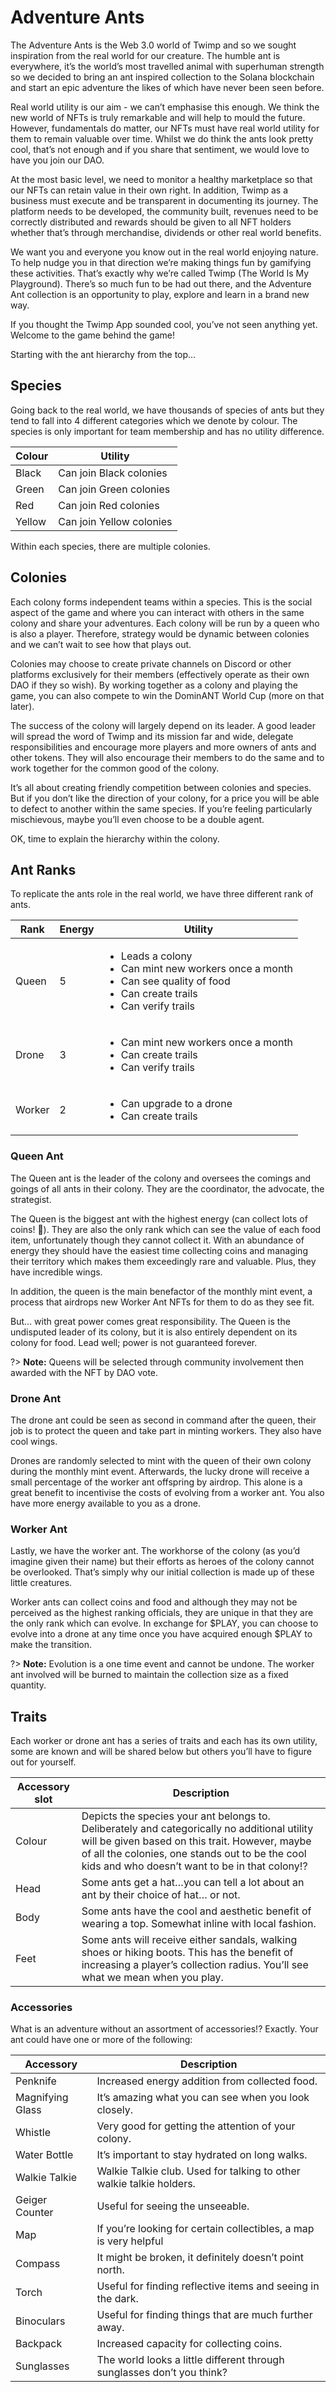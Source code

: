 # Adventure Ants

The Adventure Ants is the Web 3.0 world of Twimp and so we sought inspiration from the real world for our creature. The humble ant is everywhere, it’s the world’s most travelled animal with superhuman strength so we decided to bring an ant inspired collection to the Solana blockchain and start an epic adventure the likes of which have never been seen before.

Real world utility is our aim - we can’t emphasise this enough. We think the new world of NFTs is truly remarkable and will help to mould the future. However, fundamentals do matter, our NFTs must have real world utility for them to remain valuable over time. Whilst we do think the ants look pretty cool, that’s not enough and if you share that sentiment, we would love to have you join our DAO.

At the most basic level, we need to monitor a healthy marketplace so that our NFTs can retain value in their own right. In addition, Twimp as a business must execute and be transparent in documenting its journey. The platform needs to be developed, the community built, revenues need to be correctly distributed and rewards should be given to all NFT holders whether that’s through merchandise, dividends or other real world benefits.

We want you and everyone you know out in the real world enjoying nature. To help nudge you in that direction we’re making things fun by gamifying these activities. That’s exactly why we’re called Twimp (The World Is My Playground). There’s so much fun to be had out there, and the Adventure Ant collection is an opportunity to play, explore and learn in a brand new way.

If you thought the Twimp App sounded cool, you’ve not seen anything yet. Welcome to the game behind the game!

Starting with the ant hierarchy from the top…

## Species

Going back to the real world, we have thousands of species of ants but they tend to fall into 4 different categories which we denote by colour. The species is only important for team membership and has no utility difference.

| Colour | Utility                  |
| ------ | ------------------------ |
| Black  | Can join Black colonies  |
| Green  | Can join Green colonies  |
| Red    | Can join Red colonies    |
| Yellow | Can join Yellow colonies |

Within each species, there are multiple colonies.

## Colonies

Each colony forms independent teams within a species. This is the social aspect of the game and where you can interact with others in the same colony and share your adventures. Each colony will be run by a queen who is also a player. Therefore, strategy would be dynamic between colonies and we can’t wait to see how that plays out.

Colonies may choose to create private channels on Discord or other platforms exclusively for their members (effectively operate as their own DAO if they so wish). By working together as a colony and playing the game, you can also compete to win the DominANT World Cup (more on that later).

The success of the colony will largely depend on its leader. A good leader will spread the word of Twimp and its mission far and wide, delegate responsibilities and encourage more players and more owners of ants and other tokens. They will also encourage their members to do the same and to work together for the common good of the colony.

It’s all about creating friendly competition between colonies and species. But if you don’t like the direction of your colony, for a price you will be able to defect to another within the same species. If you’re feeling particularly mischievous, maybe you’ll even choose to be a double agent.

OK, time to explain the hierarchy within the colony.

## Ant Ranks

To replicate the ants role in the real world, we have three different rank of ants.

| Rank  | Energy | Utility                                                                                                                                             |
| ------ | ------ | --------------------------------------------------------------------------------------------------------------------------------------------------- |
| Queen  | 5      | <ul><li>Leads a colony</li><li>Can mint new workers once a month</li><li>Can see quality of food</li><li>Can create trails</li><li>Can verify trails</li></ul> |
| Drone  | 3      | <ul><li>Can mint new workers once a month</li><li>Can create trails</li><li>Can verify trails</li></ul>                                                        |
| Worker | 2      | <ul><li>Can upgrade to a drone</li><li>Can create trails</li></ul>                                                                                  |

###  Queen Ant

The Queen ant is the leader of the colony and oversees the comings and goings of all ants in their colony. They are the coordinator, the advocate, the strategist.

The Queen is the biggest ant with the highest energy (can collect lots of coins! 👀). They are also the only rank which can see the value of each food item, unfortunately though they cannot collect it. With an abundance of energy they should have the easiest time collecting coins and managing their territory which makes them exceedingly rare and valuable. Plus, they have incredible wings.

In addition, the queen is the main benefactor of the monthly mint event, a process that airdrops new Worker Ant NFTs for them to do as they see fit.

But… with great power comes great responsibility. The Queen is the undisputed leader of its colony, but it is also entirely dependent on its colony for food. Lead well; power is not guaranteed forever.

?> **Note:** Queens will be selected through community involvement then awarded with the NFT by DAO vote.

### Drone Ant

The drone ant could be seen as second in command after the queen, their job is to protect the queen and take part in minting workers. They also have cool wings.

Drones are randomly selected to mint with the queen of their own colony during the monthly mint event. Afterwards, the lucky drone will receive a small percentage of the worker ant offspring by airdrop. This alone is a great benefit to incentivise the costs of evolving from a worker ant. You also have more energy available to you as a drone.

### Worker Ant

Lastly, we have the worker ant. The workhorse of the colony (as you’d imagine given their name) but their efforts as heroes of the colony cannot be overlooked. That’s simply why our initial collection is made up of these little creatures.

Worker ants can collect coins and food and although they may not be perceived as the highest ranking officials, they are unique in that they are the only rank which can evolve. In exchange for $PLAY, you can choose to evolve into a drone at any time once you have acquired enough $PLAY to make the transition.

?> **Note:** Evolution is a one time event and cannot be undone. The worker ant involved will be burned to maintain the collection size as a fixed quantity.

## Traits

Each worker or drone ant has a series of traits and each has its own utility, some are known and will be shared below but others you’ll have to figure out for yourself.

| Accessory slot | Description                                                                                                                                                                                                                                         |
| -------------- | --------------------------------------------------------------------------------------------------------------------------------------------------------------------------------------------------------------------------------------------------- |
| Colour         | Depicts the species your ant belongs to. Deliberately and categorically no additional utility will be given based on this trait. However, maybe of all the colonies, one stands out to be the cool kids and who doesn’t want to be in that colony!? |
| Head           | Some ants get a hat…you can tell a lot about an ant by their choice of hat… or not.                                                                                                                                                                 |
| Body           | Some ants have the cool and aesthetic benefit of wearing a top. Somewhat inline with local fashion.                                                                                                                                                 |
| Feet           | Some ants will receive either sandals, walking shoes or hiking boots. This has the benefit of increasing a player’s collection radius. You’ll see what we mean when you play.                                                                       |

### Accessories

What is an adventure without an assortment of accessories!? Exactly. Your ant could have one or more of the following:

| Accessory        | Description                                                            |
| ---------------- | ---------------------------------------------------------------------- |
| Penknife         | Increased energy addition from collected food.                         |
| Magnifying Glass | It’s amazing what you can see when you look closely.                   |
| Whistle          | Very good for getting the attention of your colony.                    |
| Water Bottle     | It’s important to stay hydrated on long walks.                         |
| Walkie Talkie    | Walkie Talkie club. Used for talking to other walkie talkie holders.   |
| Geiger Counter   | Useful for seeing the unseeable.                                       |
| Map              | If you’re looking for certain collectibles, a map is very helpful      |
| Compass          | It might be broken, it definitely doesn’t point north.                 |
| Torch            | Useful for finding reflective items and seeing in the dark.            |
| Binoculars       | Useful for finding things that are much further away.                  |
| Backpack         | Increased capacity for collecting coins.                               |
| Sunglasses       | The world looks a little different through sunglasses don’t you think? |
